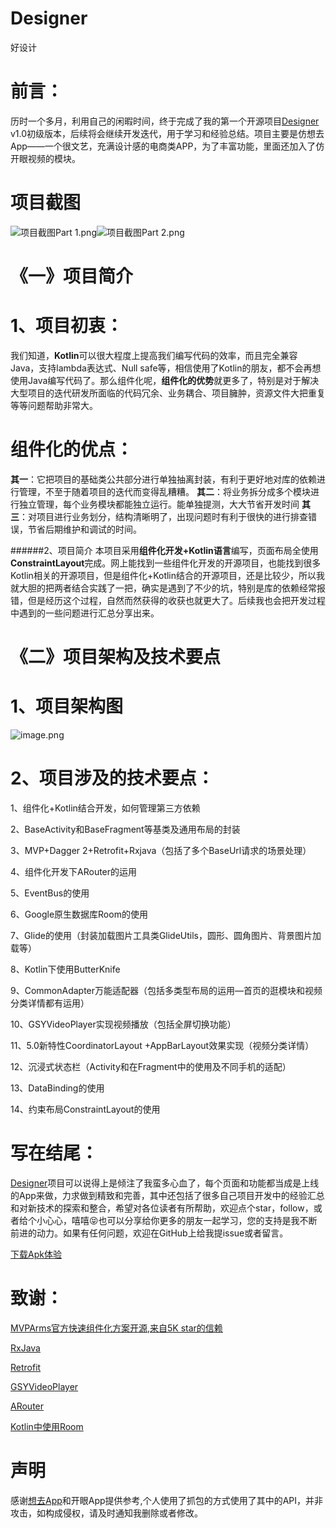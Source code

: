 # Designer
好设计

# 前言：
历时一个多月，利用自己的闲暇时间，终于完成了我的第一个开源项目[Designer](https://github.com/GraceJoJo/Designer) v1.0初级版本，后续将会继续开发迭代，用于学习和经验总结。项目主要是仿想去App——一个很文艺，充满设计感的电商类APP，为了丰富功能，里面还加入了仿开眼视频的模块。

# 项目截图
![项目截图Part 1.png](https://upload-images.jianshu.io/upload_images/3828835-273df966c6eab292.png?imageMogr2/auto-orient/strip%7CimageView2/2/w/1240)![项目截图Part 2.png](https://upload-images.jianshu.io/upload_images/3828835-3ec5bd079d0de049.png?imageMogr2/auto-orient/strip%7CimageView2/2/w/1240)
# 《一》项目简介

# 1、项目初衷：
我们知道，**Kotlin**可以很大程度上提高我们编写代码的效率，而且完全兼容Java，支持lambda表达式、Null safe等，相信使用了Kotlin的朋友，都不会再想使用Java编写代码了。那么组件化呢，**组件化的优势**就更多了，特别是对于解决大型项目的迭代研发所面临的代码冗余、业务耦合、项目臃肿，资源文件大把重复等等问题帮助非常大。

# 组件化的优点：
**其一**：它把项目的基础类公共部分进行单独抽离封装，有利于更好地对库的依赖进行管理，不至于随着项目的迭代而变得乱糟糟。
**其二**：将业务拆分成多个模块进行独立管理，每个业务模块都能独立运行。能单独提测，大大节省开发时间
**其三**：对项目进行业务划分，结构清晰明了，出现问题时有利于很快的进行排查错误，节省后期维护和调试的时间。

######2、项目简介
本项目采用**组件化开发+Kotlin语言**编写，页面布局全使用**ConstraintLayout**完成。网上能找到一些组件化开发的开源项目，也能找到很多Kotlin相关的开源项目，但是组件化+Kotlin结合的开源项目，还是比较少，所以我就大胆的把两者结合实践了一把，确实是遇到了不少的坑，特别是库的依赖经常报错，但是经历这个过程，自然而然获得的收获也就更大了。后续我也会把开发过程中遇到的一些问题进行汇总分享出来。

# 《二》项目架构及技术要点
# 1、项目架构图
![image.png](https://upload-images.jianshu.io/upload_images/3828835-dd491842f999d1a9.png?imageMogr2/auto-orient/strip%7CimageView2/2/w/1240)

# 2、项目涉及的技术要点：

1、组件化+Kotlin结合开发，如何管理第三方依赖<p>
2、BaseActivity和BaseFragment等基类及通用布局的封装<p>
3、MVP+Dagger 2+Retrofit+Rxjava（包括了多个BaseUrl请求的场景处理）<p>
4、组件化开发下ARouter的运用<p>
5、EventBus的使用<p>
6、Google原生数据库Room的使用<p>
7、Glide的使用（封装加载图片工具类GlideUtils，圆形、圆角图片、背景图片加载等）<p>
8、Kotlin下使用ButterKnife<p>
9、CommonAdapter万能适配器（包括多类型布局的运用—首页的逛模块和视频分类详情都有运用）<p>
10、GSYVideoPlayer实现视频播放（包括全屏切换功能）<p>
11、5.0新特性CoordinatorLayout +AppBarLayout效果实现（视频分类详情）<p>
12、沉浸式状态栏（Activity和在Fragment中的使用及不同手机的适配）<p>
13、DataBinding的使用<p>
14、约束布局ConstraintLayout的使用<p>

# 写在结尾：
[Designer](https://github.com/GraceJoJo/Designer)项目可以说得上是倾注了我蛮多心血了，每个页面和功能都当成是上线的App来做，力求做到精致和完善，其中还包括了很多自己项目开发中的经验汇总和对新技术的探索和整合，希望对各位读者有所帮助，欢迎点个star，follow，或者给个小心心，嘻嘻😝也可以分享给你更多的朋友一起学习，您的支持是我不断前进的动力。如果有任何问题，欢迎在GitHub上给我提issue或者留言。

[下载Apk体验]()

# 致谢：
[MVPArms官方快速组件化方案开源,来自5K star的信赖](https://www.jianshu.com/p/f671dd76868f)<p>
[RxJava](https://github.com/ReactiveX/RxJava)<p>
[Retrofit](https://github.com/square/retrofit)<p>
[GSYVideoPlayer](https://github.com/CarGuo/GSYVideoPlayer)<p>
[ARouter](https://github.com/alibaba/ARouter)<p>
[Kotlin中使用Room](https://github.com/xieyangxuejun/sample-android-room)

# 声明
感谢[想去App](http://www.xiangqu.com/)和开眼App提供参考,个人使用了抓包的方式使用了其中的API，并非攻击，如构成侵权，请及时通知我删除或者修改。
